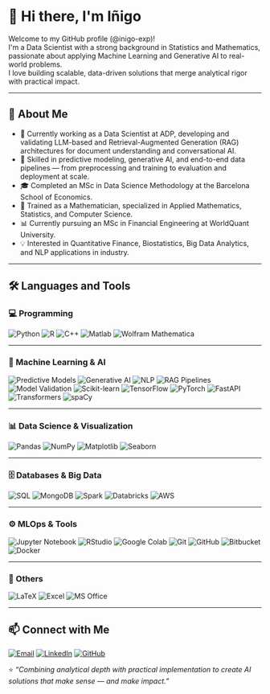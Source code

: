 # 👋 Hi there, I'm Iñigo 

Welcome to my GitHub profile (@inigo-exp)!  
I'm a Data Scientist with a strong background in Statistics and Mathematics, passionate about applying Machine Learning and Generative AI to real-world problems.  
I love building scalable, data-driven solutions that merge analytical rigor with practical impact.

---

## 🚀 About Me
- 🎯 Currently working as a Data Scientist at ADP, developing and validating LLM-based and Retrieval-Augmented Generation (RAG) architectures for document understanding and conversational AI.  
- 🧠 Skilled in predictive modeling, generative AI, and end-to-end data pipelines — from preprocessing and training to evaluation and deployment at scale.  
- 🎓 Completed an MSc in Data Science Methodology at the Barcelona School of Economics.  
- 📐 Trained as a Mathematician, specialized in Applied Mathematics, Statistics, and Computer Science.  
- 📊 Currently pursuing an MSc in Financial Engineering at WorldQuant University.  
- 💡 Interested in Quantitative Finance, Biostatistics, Big Data Analytics, and NLP applications in industry.  

---

## 🛠️ Languages and Tools

### 💻 Programming
![Python](https://img.shields.io/badge/Python-3776AB?style=flat&logo=python&logoColor=white)
![R](https://img.shields.io/badge/R-276DC3?style=flat&logo=r&logoColor=white)
![C++](https://img.shields.io/badge/C++-00599C?style=flat&logo=c%2B%2B&logoColor=white)
![Matlab](https://img.shields.io/badge/Matlab-FF7200?style=flat)
![Wolfram Mathematica](https://img.shields.io/badge/Wolfram%20Mathematica-DD1100?style=flat)

---

### 🤖 Machine Learning & AI
![Predictive Models](https://img.shields.io/badge/Predictive%20Models-4B8BBE?style=flat)
![Generative AI](https://img.shields.io/badge/Generative%20AI-FF6F00?style=flat)
![NLP](https://img.shields.io/badge/NLP-3C9CD7?style=flat)
![RAG Pipelines](https://img.shields.io/badge/RAG%20Pipelines-009688?style=flat)
![Model Validation](https://img.shields.io/badge/Model%20Validation-6D4C41?style=flat)
![Scikit-learn](https://img.shields.io/badge/Scikit--Learn-F7931E?style=flat&logo=scikit-learn&logoColor=white)
![TensorFlow](https://img.shields.io/badge/TensorFlow-FF6F00?style=flat&logo=tensorflow&logoColor=white)
![PyTorch](https://img.shields.io/badge/PyTorch-EE4C2C?style=flat&logo=pytorch&logoColor=white)
![FastAPI](https://img.shields.io/badge/FastAPI-009688?style=flat&logo=fastapi&logoColor=white)
![Transformers](https://img.shields.io/badge/Transformers-FF9900?style=flat&logo=huggingface&logoColor=white)
![spaCy](https://img.shields.io/badge/spaCy-09A3D5?style=flat&logo=spacy&logoColor=white)

---

### 📊 Data Science & Visualization
![Pandas](https://img.shields.io/badge/Pandas-150458?style=flat&logo=pandas&logoColor=white)
![NumPy](https://img.shields.io/badge/NumPy-013243?style=flat&logo=numpy&logoColor=white)
![Matplotlib](https://img.shields.io/badge/Matplotlib-11557C?style=flat)
![Seaborn](https://img.shields.io/badge/Seaborn-4C9A2A?style=flat)

---

### 🗄️ Databases & Big Data
![SQL](https://img.shields.io/badge/SQL-336791?style=flat)
![MongoDB](https://img.shields.io/badge/MongoDB-4EA94B?style=flat&logo=mongodb&logoColor=white)
![Spark](https://img.shields.io/badge/Spark-E25A1C?style=flat&logo=apachespark&logoColor=white)
![Databricks](https://img.shields.io/badge/Databricks-FF3621?style=flat&logo=databricks&logoColor=white)
![AWS](https://img.shields.io/badge/AWS-232F3E?style=flat&logo=amazon-aws&logoColor=white)

---

### ⚙️ MLOps & Tools
![Jupyter Notebook](https://img.shields.io/badge/Jupyter-FA0F00?style=flat&logo=jupyter&logoColor=white)
![RStudio](https://img.shields.io/badge/RStudio-75AADB?style=flat&logo=rstudio&logoColor=white)
![Google Colab](https://img.shields.io/badge/Google%20Colab-F9AB00?style=flat&logo=googlecolab&logoColor=white)
![Git](https://img.shields.io/badge/Git-F05032?style=flat&logo=git&logoColor=white)
![GitHub](https://img.shields.io/badge/GitHub-181717?style=flat&logo=github&logoColor=white)
![Bitbucket](https://img.shields.io/badge/Bitbucket-0052CC?style=flat&logo=bitbucket&logoColor=white)
![Docker](https://img.shields.io/badge/Docker-2496ED?style=flat&logo=docker&logoColor=white)

---

### 🧩 Others
![LaTeX](https://img.shields.io/badge/LaTeX-008080?style=flat&logo=latex&logoColor=white)
![Excel](https://img.shields.io/badge/Microsoft%20Excel-217346?style=flat&logo=microsoft-excel&logoColor=white)
![MS Office](https://img.shields.io/badge/MS%20Office-D83B01?style=flat&logo=microsoftoffice&logoColor=white)

---
## 📫 Connect with Me

[![Email](https://img.shields.io/badge/Email-2002inigo%40gmail.com-D14836?style=for-the-badge&logo=gmail&logoColor=white)](mailto:2002inigo@gmail.com)
[![LinkedIn](https://img.shields.io/badge/LinkedIn-Iñigo%20Expósito%20Castro-0077B5?style=for-the-badge&logo=linkedin&logoColor=white)](https://www.linkedin.com/in/iñigo-exposito-castro-6208b1291)
[![GitHub](https://img.shields.io/badge/GitHub-inigo--exp-181717?style=for-the-badge&logo=github&logoColor=white)](https://github.com/inigo-exp)


⭐️ *“Combining analytical depth with practical implementation to create AI solutions that make sense — and make impact.”*
